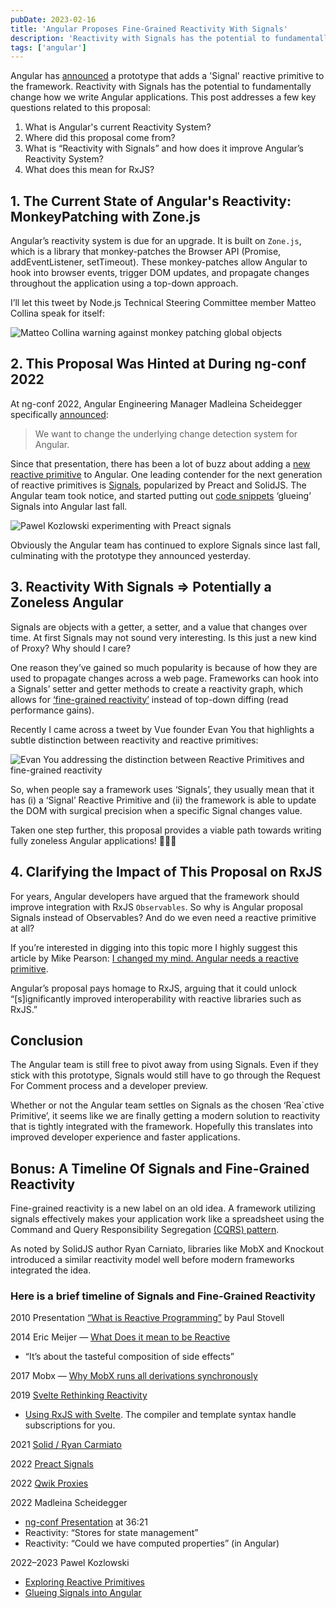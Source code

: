 ```yaml
---
pubDate: 2023-02-16
title: 'Angular Proposes Fine-Grained Reactivity With Signals'
description: 'Reactivity with Signals has the potential to fundamentally change how we write Angular applications'
tags: ['angular']
---
```


Angular has [announced](https://twitter.com/angular/status/1625939902046117890) a prototype that adds a 'Signal' reactive primitive to the framework. Reactivity with Signals has the potential to fundamentally change how we write Angular applications. This post addresses a few key questions related to this proposal:

1. What is Angular's current Reactivity System?
1. Where did this proposal come from?
1. What is “Reactivity with Signals” and how does it improve Angular’s Reactivity System?
1. What does this mean for RxJS?

## 1. The Current State of Angular's Reactivity: MonkeyPatching with Zone.js

Angular’s reactivity system is due for an upgrade. It is built on `Zone.js`, which is a library that monkey-patches the Browser API (Promise, addEventListener, setTimeout). These monkey-patches allow Angular to hook into browser events, trigger DOM updates, and propagate changes throughout the application using a top-down approach.

I’ll let this tweet by Node.js Technical Steering Committee member Matteo Collina speak for itself:

![Matteo Collina warning against monkey patching global objects](../images/2022-12-21_Matteo-Collina.png)

## 2. This Proposal Was Hinted at During ng-conf 2022

At ng-conf 2022, Angular Engineering Manager Madleina Scheidegger specifically [announced](https://www.youtube.com/watch?v=CABHcf1gCbg):

> We want to change the underlying change detection system for Angular.

Since that presentation, there has been a lot of buzz about adding a [new reactive primitive](https://twitter.com/pkozlowski_os/status/1535726141679579143?t=WyL4L-pkkPRqK2rRvhi9kw&s=19) to Angular. One leading contender for the next generation of reactive primitives is [Signals](https://www.solidjs.com/tutorial/introduction_signals), popularized by Preact and SolidJS. The Angular team took notice, and started putting out [code snippets](https://twitter.com/pkozlowski_os/status/1571105592860889091) ‘glueing’ Signals into Angular last fall.

![Pawel Kozlowski experimenting with Preact signals](../images/2022-12-21_Pawel-Kozlowski-Signals.png)

Obviously the Angular team has continued to explore Signals since last fall, culminating with the prototype they announced yesterday.

## 3. Reactivity With Signals ⇒ Potentially a Zoneless Angular

Signals are objects with a getter, a setter, and a value that changes over time. At first Signals may not sound very interesting. Is this just a new kind of Proxy? Why should I care?

One reason they’ve gained so much popularity is because of how they are used to propagate changes across a web page. Frameworks can hook into a Signals’ setter and getter methods to create a reactivity graph, which allows for [‘fine-grained reactivity’](https://dev.to/ryansolid/a-hands-on-introduction-to-fine-grained-reactivity-3ndf) instead of top-down diffing (read performance gains).

Recently I came across a tweet by Vue founder Evan You that highlights a subtle distinction between reactivity and reactive primitives:

![Evan You addressing the distinction between Reactive Primitives and fine-grained reactivity](../images/2022-12-21_Pawel-Kozlowski-Signals.png)

So, when people say a framework uses ‘Signals’, they usually mean that it has (i) a ‘Signal’ Reactive Primitive and (ii) the framework is able to update the DOM with surgical precision when a specific Signal changes value.

Taken one step further, this proposal provides a viable path towards writing fully zoneless Angular applications! 🎉🎉🎉

## 4. Clarifying the Impact of This Proposal on RxJS

For years, Angular developers have argued that the framework should improve integration with RxJS `Observables`. So why is Angular proposal Signals instead of Observables? And do we even need a reactive primitive at all?

If you’re interested in digging into this topic more I highly suggest this article by Mike Pearson: [I changed my mind. Angular needs a reactive primitive](https://dev.to/this-is-angular/i-changed-my-mind-angular-needs-a-reactive-primitive-n2g).

Angular’s proposal pays homage to RxJS, arguing that it could unlock “[s]ignificantly improved interoperability with reactive libraries such as RxJS.”

## Conclusion

The Angular team is still free to pivot away from using Signals. Even if they stick with this prototype, Signals would still have to go through the Request For Comment process and a developer preview.

Whether or not the Angular team settles on Signals as the chosen ‘Rea`ctive Primitive’, it seems like we are finally getting a modern solution to reactivity that is tightly integrated with the framework. Hopefully this translates into improved developer experience and faster applications.

## Bonus: A Timeline Of Signals and Fine-Grained Reactivity

Fine-grained reactivity is a new label on an old idea. A framework utilizing signals effectively makes your application work like a spreadsheet using the Command and Query Responsibility Segregation [(CQRS) pattern](https://learn.microsoft.com/en-us/azure/architecture/patterns/cqrs).

As noted by SolidJS author Ryan Carniato, libraries like MobX and Knockout introduced a similar reactivity model well before modern frameworks integrated the idea.

### Here is a brief timeline of Signals and Fine-Grained Reactivity

2010 Presentation [“What is Reactive Programming”](https://paulstovell.com/reactive-programming/) by Paul Stovell

2014 Eric Meijer — [What Does it mean to be Reactive](https://youtu.be/sTSQlYX5DU0)

- “It’s about the tasteful composition of side effects”

2017 Mobx — [Why MobX runs all derivations synchronously](https://hackernoon.com/the-fundamental-principles-behind-mobx-7a725f71f3e8)

2019 [Svelte Rethinking Reactivity](https://youtu.be/AdNJ3fydeao
)

- [Using RxJS with Svelte](https://timdeschryver.dev/blog/unlocking-reactivity-with-svelte-and-rxjs#conclusion). The compiler and template syntax handle subscriptions for you.

2021 [Solid / Ryan Carmiato](https://dev.to/ryansolid/a-hands-on-introduction-to-fine-grained-reactivity-3ndf)

2022 [Preact Signals](https://twitter.com/_developit/status/1567209440843022341
)

2022 [Qwik Proxies](https://qwik.builder./docs/concepts/reactivity/
)

2022 Madleina Scheidegger

- [ng-conf Presentation](https://www.youtube.com/watch?v=CABHcf1gCbg) at 36:21
- Reactivity: “Stores for state management”
- Reactivity: “Could we have computed properties” (in Angular)

2022–2023 Pawel Kozlowski

- [Exploring Reactive Primitives](https://twitter.com/pkozlowski_os/status/1535726141679579143?t=WyL4L-pkkPRqK2rRvhi9kw&s=19)
- [Glueing Signals into Angular](https://twitter.com/pkozlowski_os/status/1571105592860889091)
